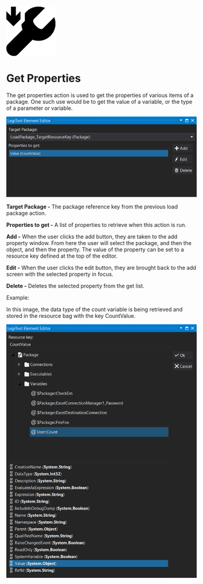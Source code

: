 ﻿![](images/GetProperties.png)

# Get Properties



The get properties action is used to get the properties of various items of a package. One such use would be to get the value of a variable, or the type of a parameter or variable.

![](images/GetPropertiesEditor1.png)





**Target Package -** The package reference key from the previous load package action.



**Properties to get -** A list of properties to retrieve when this action is run.



**Add -** When the user clicks the add button, they are taken to the add property window. From here the user will select the package, and then the object, and then the property. The value of the property can be set to a resource key defined at the top of the editor.



**Edit -** When the user clicks the edit button, they are brought back to the add screen with the selected property in focus.



**Delete -**  Deletes the selected property from the get list.



Example:



In this image, the data type of the count variable is being retrieved and stored in the resource bag with the key CountValue.

![](images/GetPropertiesEditor2.png)

